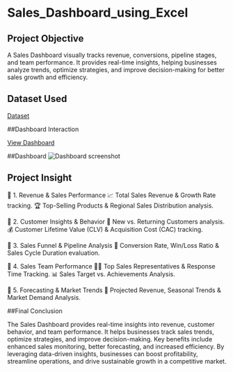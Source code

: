 # Sales_Dashboard_using_Excel

## Project Objective
A Sales Dashboard visually tracks revenue, conversions, pipeline stages, and team performance. It provides real-time insights, helping businesses analyze trends, optimize strategies, and improve decision-making for better sales growth and efficiency.

## Dataset Used
<a href="https://github.com/meena-kushwaha/Sales_Dashboard_using_Excel/blob/main/Final%20Project.xlsx">Dataset</a>

##Dashboard Interaction 

<a href="https://github.com/meena-kushwaha/Sales_Dashboard_using_Excel/blob/main/Dashboard%20screenshot.PNG">View Dashboard </a>

##Dashboard
![Dashboard screenshot](https://github.com/user-attachments/assets/d3b4e28b-2adc-456f-88bb-a8129b198792)

## Project Insight

🔹 1. Revenue & Sales Performance
📈 Total Sales Revenue & Growth Rate tracking.
🏆 Top-Selling Products & Regional Sales Distribution analysis.

🔹 2. Customer Insights & Behavior
👥 New vs. Returning Customers analysis.
💰 Customer Lifetime Value (CLV) & Acquisition Cost (CAC) tracking.

🔹 3. Sales Funnel & Pipeline Analysis
🎯 Conversion Rate, Win/Loss Ratio & Sales Cycle Duration evaluation.

🔹 4. Sales Team Performance
👨‍💼 Top Sales Representatives & Response Time Tracking.
📊 Sales Target vs. Achievements Analysis.

🔹 5. Forecasting & Market Trends
🔮 Projected Revenue, Seasonal Trends & Market Demand Analysis.

 ##Final Conclusion
 
The Sales Dashboard provides real-time insights into revenue, customer behavior, and team performance. It helps businesses track sales trends, optimize strategies, and improve decision-making. Key benefits include enhanced sales monitoring, better forecasting, and increased efficiency. By leveraging data-driven insights, businesses can boost profitability, streamline operations, and drive sustainable growth in a competitive market. 

